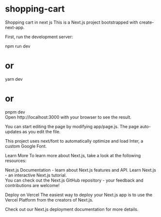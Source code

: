 # shopping-cart
Shopping cart in next js
This is a Next.js project bootstrapped with create-next-app. 
   

First, run the development server:       
      
npm run dev  
# or       
yarn dev         
# or  
pnpm dev      
Open http://localhost:3000 with your browser to see the result.  
 
You can start editing the page by modifying app/page.js. The page auto-updates as you edit the file.
 
This project uses next/font to automatically optimize and load Inter, a custom Google Font.


Learn More 
To learn more about Next.js, take a look at the following resources:

Next.js Documentation - learn about Next.js features and API.
Learn Next.js - an interactive Next.js tutorial.  
You can check out the Next.js GitHub repository - your feedback and contributions are welcome!
 
Deploy on Vercel
The easiest way to deploy your Next.js app is to use the Vercel Platform from the creators of Next.js.
 
Check out our Next.js deployment documentation for more details. 
   
